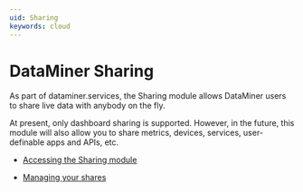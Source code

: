 ```yaml
---
uid: Sharing
keywords: cloud
---
```


# DataMiner Sharing

As part of dataminer.services, the Sharing module allows DataMiner users to share live data with anybody on the fly.

At present, only dashboard sharing is supported. However, in the future, this module will also allow you to share metrics, devices, services, user-definable apps and APIs, etc.

- [Accessing the Sharing module](xref:Accessing_the_Sharing_module)

- [Managing your shares](xref:Managing_your_shares)
